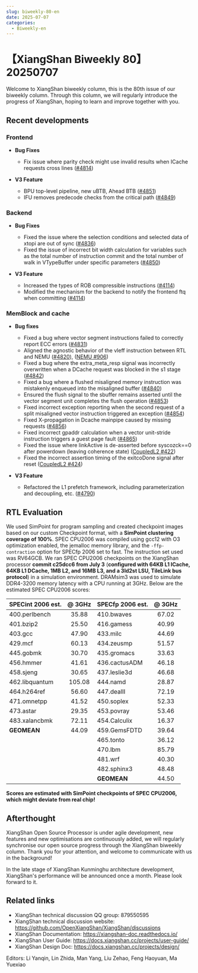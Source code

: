 ```yaml
---
slug: biweekly-80-en
date: 2025-07-07
categories:
  - Biweekly-en
---
```


# 【XiangShan Biweekly 80】20250707

Welcome to XiangShan biweekly column, this is the 80th issue of our biweekly column. Through this column, we will regularly introduce the progress of XiangShan, hoping to learn and improve together with you.

<!-- more -->
## Recent developments

### Frontend

- **Bug Fixes**
    - Fix issue where parity check might use invalid results when ICache requests cross lines ([#4814](https://github.com/OpenXiangShan/XiangShan/pull/4814))

- **V3 Feature**
    - BPU top-level pipeline, new uBTB, Ahead BTB ([#4851](https://github.com/OpenXiangShan/XiangShan/pull/4851))
    - IFU removes predecode checks from the critical path ([#4849](https://github.com/OpenXiangShan/XiangShan/pull/4849))

### Backend

- **Bug Fixes**
    - Fixed the issue where the selection conditions and selected data of xtopi are out of sync ([#4836](https://github.com/OpenXiangShan/XiangShan/pull/4836))
    - Fixed the issue of incorrect bit width calculation for variables such as the total number of instruction commit and the total number of walk in VTypeBuffer under specific parameters ([#4850](https://github.com/OpenXiangShan/XiangShan/pull/4850))

- **V3 Feature**
    - Increased the types of ROB compressible instructions ([#4114](https://github.com/OpenXiangShan/XiangShan/pull/4114))
    - Modified the mechanism for the backend to notify the frontend ftq when committing ([#4114](https://github.com/OpenXiangShan/XiangShan/pull/4114))

### MemBlock and cache

- **Bug fixes**
    - Fixed a bug where vector segment instructions failed to correctly report ECC errors ([#4831](https://github.com/OpenXiangShan/XiangShan/pull/4831))
    - Aligned the agnostic behavior of the vleff instruction between RTL and NEMU ([#4820](https://github.com/OpenXiangShan/XiangShan/pull/4820)), ([NEMU #906](https://github.com/OpenXiangShan/NEMU/pull/906))
    - Fixed a bug where the extra_meta_resp signal was incorrectly overwritten when a DCache request was blocked in the s1 stage ([#4842](https://github.com/OpenXiangShan/XiangShan/pull/4842))
    - Fixed a bug where a flushed misaligned memory instruction was mistakenly enqueued into the misaligned buffer ([#4840](https://github.com/OpenXiangShan/XiangShan/pull/4840))
    - Ensured the flush signal to the sbuffer remains asserted until the vector segment unit completes the flush operation ([#4853](https://github.com/OpenXiangShan/XiangShan/pull/4853))
    - Fixed incorrect exception reporting when the second request of a split misaligned vector instruction triggered an exception ([#4854](https://github.com/OpenXiangShan/XiangShan/pull/4854))
    - Fixed X-propagation in Dcache mainpipe caused by missing requests ([#4856](https://github.com/OpenXiangShan/XiangShan/pull/4856))
    - Fixed incorrect gpaddr calculation when a vector unit-stride instruction triggers a guest page fault ([#4865](https://github.com/OpenXiangShan/XiangShan/pull/4865))
    - Fixed the issue where linkActive is de-asserted before syscozck==0 after powerdown (leaving coherence state) ([CoupledL2 #422](https://github.com/OpenXiangShan/CoupledL2/pull/422))
    - Fixed the incorrect assertion timing of the exitcoDone signal after reset ([CoupledL2 #424](https://github.com/OpenXiangShan/CoupledL2/pull/424))

- **V3 Feature**
    - Refactored the L1 prefetch framework, including parameterization and decoupling, etc. ([#4790](https://github.com/OpenXiangShan/XiangShan/pull/4790))

## RTL Evaluation

We used SimPoint for program sampling and created checkpoint images based on our custom Checkpoint format, with a **SimPoint clustering coverage of 100%**. SPEC CPU2006 was compiled using gcc12 with O3 optimization enabled, the jemalloc memory library, and the `-ffp-contraction` option for SPECfp 2006 set to fast. The instruction set used was RV64GCB. We ran SPEC CPU2006 checkpoints on the XiangShan processor **commit c25dcc6 from July 3** (**configured with 64KB L1 ICache, 64KB L1 DCache, 1MB L2, and 16MB L3, and a 3ld2st LSU, TileLink bus protocol**) in a simulation environment. DRAMsim3 was used to simulate DDR4-3200 memory latency with a CPU running at 3GHz. Below are the estimated SPEC CPU2006 scores:

| SPECint 2006 est. | @ 3GHz | SPECfp 2006 est.  | @ 3GHz |
| :---------------- | :----: | :---------------- | :----: |
| 400.perlbench     | 35.88  | 410.bwaves        | 67.02  |
| 401.bzip2         | 25.50  | 416.gamess        | 40.99  |
| 403.gcc           | 47.90  | 433.milc          | 44.69  |
| 429.mcf           | 60.13  | 434.zeusmp        | 51.57  |
| 445.gobmk         | 30.70  | 435.gromacs       | 33.63  |
| 456.hmmer         | 41.61  | 436.cactusADM     | 46.18  |
| 458.sjeng         | 30.65  | 437.leslie3d      | 46.68  |
| 462.libquantum    | 105.08 | 444.namd          | 28.87  |
| 464.h264ref       | 56.60  | 447.dealII        | 72.19  |
| 471.omnetpp       | 41.52  | 450.soplex        | 52.33  |
| 473.astar         | 29.35  | 453.povray        | 53.46  |
| 483.xalancbmk     | 72.11  | 454.Calculix      | 16.37  |
| **GEOMEAN**       | 44.09  | 459.GemsFDTD      | 39.64  |
|                   |        | 465.tonto         | 36.12  |
|                   |        | 470.lbm           | 85.79  |
|                   |        | 481.wrf           | 40.30  |
|                   |        | 482.sphinx3       | 48.48  |
|                   |        | **GEOMEAN**       | 44.50  |

**Scores are estimated with SimPoint checkpoints of SPEC CPU2006, which might deviate from real chip!**

## Afterthought

XiangShan Open Source Processor is under agile development, new features and new optimisations are continuously added, we will regularly synchronise our open source progress through the XiangShan biweekly column. Thank you for your attention, and welcome to communicate with us in the background!

In the late stage of XiangShan Kunminghu architecture development, XiangShan's performance will be announced once a month. Please look forward to it.

## Related links

- XiangShan technical discussion QQ group: 879550595
- XiangShan technical discussion website: https://github.com/OpenXiangShan/XiangShan/discussions
- XiangShan Documentation: https://xiangshan-doc.readthedocs.io/
- XiangShan User Guide: https://docs.xiangshan.cc/projects/user-guide/
- XiangShan Design Doc: https://docs.xiangshan.cc/projects/design/

Editors: Li Yanqin, Lin Zhida, Man Yang, Liu Zehao, Feng Haoyuan, Ma Yuexiao
